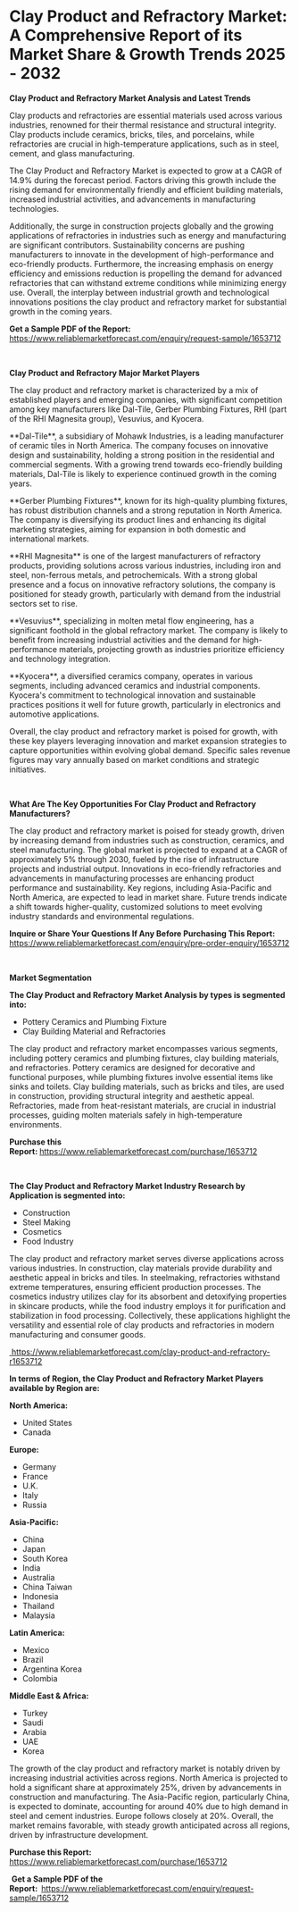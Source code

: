 <p><h1>Clay Product and Refractory Market: A Comprehensive Report of its Market Share & Growth Trends 2025 - 2032</h1></p><p><strong>Clay Product and Refractory Market Analysis and Latest Trends</strong></p>
<p><p>Clay products and refractories are essential materials used across various industries, renowned for their thermal resistance and structural integrity. Clay products include ceramics, bricks, tiles, and porcelains, while refractories are crucial in high-temperature applications, such as in steel, cement, and glass manufacturing. </p><p>The Clay Product and Refractory Market is expected to grow at a CAGR of 14.9% during the forecast period. Factors driving this growth include the rising demand for environmentally friendly and efficient building materials, increased industrial activities, and advancements in manufacturing technologies. </p><p>Additionally, the surge in construction projects globally and the growing applications of refractories in industries such as energy and manufacturing are significant contributors. Sustainability concerns are pushing manufacturers to innovate in the development of high-performance and eco-friendly products. Furthermore, the increasing emphasis on energy efficiency and emissions reduction is propelling the demand for advanced refractories that can withstand extreme conditions while minimizing energy use. Overall, the interplay between industrial growth and technological innovations positions the clay product and refractory market for substantial growth in the coming years.</p></p>
<p><strong>Get a Sample PDF of the Report:&nbsp;</strong> <a href="https://www.reliablemarketforecast.com/enquiry/request-sample/1653712?utm_campaign=2479&utm_medium=2&utm_source=Github&utm_content=ia&utm_term=18042025&utm_id=clay-product-and-refractory">https://www.reliablemarketforecast.com/enquiry/request-sample/1653712</a></p>
<p>&nbsp;</p>
<p><strong>Clay Product and Refractory Major Market Players</strong></p>
<p><p>The clay product and refractory market is characterized by a mix of established players and emerging companies, with significant competition among key manufacturers like Dal-Tile, Gerber Plumbing Fixtures, RHI (part of the RHI Magnesita group), Vesuvius, and Kyocera.</p><p>**Dal-Tile**, a subsidiary of Mohawk Industries, is a leading manufacturer of ceramic tiles in North America. The company focuses on innovative design and sustainability, holding a strong position in the residential and commercial segments. With a growing trend towards eco-friendly building materials, Dal-Tile is likely to experience continued growth in the coming years.</p><p>**Gerber Plumbing Fixtures**, known for its high-quality plumbing fixtures, has robust distribution channels and a strong reputation in North America. The company is diversifying its product lines and enhancing its digital marketing strategies, aiming for expansion in both domestic and international markets.</p><p>**RHI Magnesita** is one of the largest manufacturers of refractory products, providing solutions across various industries, including iron and steel, non-ferrous metals, and petrochemicals. With a strong global presence and a focus on innovative refractory solutions, the company is positioned for steady growth, particularly with demand from the industrial sectors set to rise.</p><p>**Vesuvius**, specializing in molten metal flow engineering, has a significant foothold in the global refractory market. The company is likely to benefit from increasing industrial activities and the demand for high-performance materials, projecting growth as industries prioritize efficiency and technology integration.</p><p>**Kyocera**, a diversified ceramics company, operates in various segments, including advanced ceramics and industrial components. Kyocera's commitment to technological innovation and sustainable practices positions it well for future growth, particularly in electronics and automotive applications.</p><p>Overall, the clay product and refractory market is poised for growth, with these key players leveraging innovation and market expansion strategies to capture opportunities within evolving global demand. Specific sales revenue figures may vary annually based on market conditions and strategic initiatives.</p></p>
<p>&nbsp;</p>
<p><strong>What Are The Key Opportunities For Clay Product and Refractory Manufacturers?</strong></p>
<p><p>The clay product and refractory market is poised for steady growth, driven by increasing demand from industries such as construction, ceramics, and steel manufacturing. The global market is projected to expand at a CAGR of approximately 5% through 2030, fueled by the rise of infrastructure projects and industrial output. Innovations in eco-friendly refractories and advancements in manufacturing processes are enhancing product performance and sustainability. Key regions, including Asia-Pacific and North America, are expected to lead in market share. Future trends indicate a shift towards higher-quality, customized solutions to meet evolving industry standards and environmental regulations.</p></p>
<p><strong>Inquire or Share Your Questions If Any Before Purchasing This Report:</strong> <a href="https://www.reliablemarketforecast.com/enquiry/pre-order-enquiry/1653712?utm_campaign=2479&utm_medium=2&utm_source=Github&utm_content=ia&utm_term=18042025&utm_id=clay-product-and-refractory">https://www.reliablemarketforecast.com/enquiry/pre-order-enquiry/1653712</a></p>
<p>&nbsp;</p>
<p><strong>Market Segmentation</strong></p>
<p><strong>The Clay Product and Refractory Market Analysis by types is segmented into:</strong></p>
<p><ul><li>Pottery Ceramics and Plumbing Fixture</li><li>Clay Building Material and Refractories</li></ul></p>
<p><p>The clay product and refractory market encompasses various segments, including pottery ceramics and plumbing fixtures, clay building materials, and refractories. Pottery ceramics are designed for decorative and functional purposes, while plumbing fixtures involve essential items like sinks and toilets. Clay building materials, such as bricks and tiles, are used in construction, providing structural integrity and aesthetic appeal. Refractories, made from heat-resistant materials, are crucial in industrial processes, guiding molten materials safely in high-temperature environments.</p></p>
<p><strong>Purchase this Report:&nbsp;</strong><a href="https://www.reliablemarketforecast.com/purchase/1653712?utm_campaign=2479&utm_medium=2&utm_source=Github&utm_content=ia&utm_term=18042025&utm_id=clay-product-and-refractory">https://www.reliablemarketforecast.com/purchase/1653712</a></p>
<p>&nbsp;</p>
<p><strong>The Clay Product and Refractory Market Industry Research by Application is segmented into:</strong></p>
<p><ul><li>Construction</li><li>Steel Making</li><li>Cosmetics</li><li>Food Industry</li></ul></p>
<p><p>The clay product and refractory market serves diverse applications across various industries. In construction, clay materials provide durability and aesthetic appeal in bricks and tiles. In steelmaking, refractories withstand extreme temperatures, ensuring efficient production processes. The cosmetics industry utilizes clay for its absorbent and detoxifying properties in skincare products, while the food industry employs it for purification and stabilization in food processing. Collectively, these applications highlight the versatility and essential role of clay products and refractories in modern manufacturing and consumer goods.</p></p>
<p><a href="https://www.reliablemarketforecast.com/clay-product-and-refractory-r1653712?utm_campaign=2479&utm_medium=2&utm_source=Github&utm_content=ia&utm_term=18042025&utm_id=clay-product-and-refractory">&nbsp;https://www.reliablemarketforecast.com/clay-product-and-refractory-r1653712</a></p>
<p><strong>In terms of Region, the Clay Product and Refractory Market Players available by Region are:</strong></p>
<p>
    <p> <strong> North America: </strong>
        <ul>
            <li>United States</li>
            <li>Canada</li>
        </ul>
        </p> 
    <p> <strong> Europe: </strong>
        <ul>
            <li>Germany</li>
            <li>France</li>
            <li>U.K.</li>
            <li>Italy</li>
            <li>Russia</li>
        </ul>
        </p> 
    <p> <strong> Asia-Pacific: </strong>
        <ul>
            <li>China</li>
            <li>Japan</li>
            <li>South Korea</li>
            <li>India</li>
            <li>Australia</li>
            <li>China Taiwan</li>
            <li>Indonesia</li>
            <li>Thailand</li>
            <li>Malaysia</li>
        </ul>
        </p> 
    <p> <strong> Latin America: </strong>
        <ul>
            <li>Mexico</li>
            <li>Brazil</li>
            <li>Argentina Korea</li>
            <li>Colombia</li>
        </ul>
        </p> 
    <p> <strong> Middle East & Africa: </strong>
        <ul>
            <li>Turkey</li>
            <li>Saudi</li>
            <li>Arabia</li>
            <li>UAE</li>
            <li>Korea</li>
        </ul>
    </p>
    </p>
<p><p>The growth of the clay product and refractory market is notably driven by increasing industrial activities across regions. North America is projected to hold a significant share at approximately 25%, driven by advancements in construction and manufacturing. The Asia-Pacific region, particularly China, is expected to dominate, accounting for around 40% due to high demand in steel and cement industries. Europe follows closely at 20%. Overall, the market remains favorable, with steady growth anticipated across all regions, driven by infrastructure development.</p></p>
<p><strong>Purchase this Report: </strong><a href="https://www.reliablemarketforecast.com/purchase/1653712?utm_campaign=2479&utm_medium=2&utm_source=Github&utm_content=ia&utm_term=18042025&utm_id=clay-product-and-refractory">https://www.reliablemarketforecast.com/purchase/1653712</a></p>
<p>&nbsp;<strong>Get a Sample PDF of the Report:&nbsp;&nbsp;</strong><a href="https://www.reliablemarketforecast.com/enquiry/request-sample/1653712?utm_campaign=2479&utm_medium=2&utm_source=Github&utm_content=ia&utm_term=18042025&utm_id=clay-product-and-refractory">https://www.reliablemarketforecast.com/enquiry/request-sample/1653712</a></p>
<p><strong></strong></p>
<p><p></p><p></p><p></p></p>